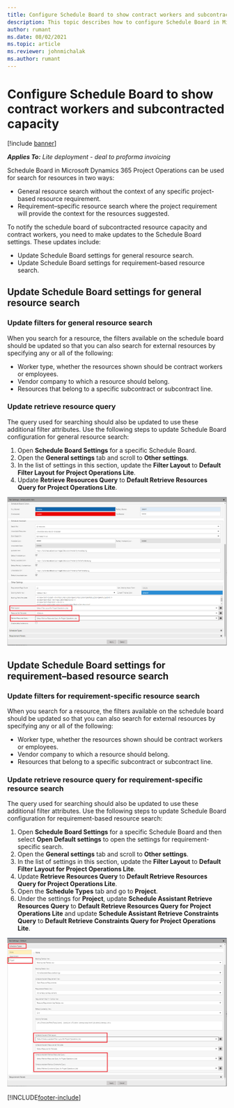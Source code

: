 ```yaml
---
title: Configure Schedule Board to show contract workers and subcontracted capacity 
description: This topic describes how to configure Schedule Board in Microsoft Dynamics 365 Project Operations to show subcontracted resource capacity when staffing project resource requirements.
author: rumant
ms.date: 08/02/2021
ms.topic: article
ms.reviewer: johnmichalak
ms.author: rumant
---
```


# Configure Schedule Board to show contract workers and subcontracted capacity 

[!include [banner](../../includes/dataverse-preview.md)]

_**Applies To:** Lite deployment - deal to proforma invoicing_

Schedule Board in Microsoft Dynamics 365 Project Operations can be used for search for resources in two ways:

- General resource search without the context of any specific project-based resource requirement.
- Requirement–specific resource search where the project requirement will provide the context for the resources suggested.

To notify the schedule board of subcontracted resource capacity and contract workers, you need to make updates to the Schedule Board settings. These updates include: 
- Update Schedule Board settings for general resource search.
- Update Schedule Board settings for requirement–based resource search.

## Update Schedule Board settings for general resource search
### Update filters for general resource search
When you search for a resource, the filters available on the schedule board should be updated so that you can also search for external resources by specifying any or all of the following:
  - Worker type, whether the resources shown should be contract workers or employees.
  - Vendor company to which a resource should belong.
  - Resources that belong to a specific subcontract or subcontract line.
    
### Update retrieve resource query
The query used for searching should also be updated to use these additional filter attributes. Use the following steps to update Schedule Board configuration for general resource search:  
1. Open **Schedule Board Settings** for a specific Schedule Board.
2. Open the **General settings** tab and scroll to **Other settings**.
3. In the list of settings in this section, update the **Filter Layout** to **Default Filter Layout for Project Operations Lite**.
4. Update **Retrieve Resources Query** to **Default Retrieve Resources Query for Project Operations Lite**.

![Update Schedule Board settings for general resource search](../media/BoardSettings.png)  

## Update Schedule Board settings for requirement–based resource search
### Update filters for requirement-specific resource search 
When you search for a resource, the filters available on the schedule board should be updated so that you can also search for external resources by specifying any or all of the following:
 - Worker type, whether the resources shown should be contract workers or employees.
 - Vendor company to which a resource should belong.
 - Resources that belong to a specific subcontract or subcontract line.

### Update retrieve resource query for requirement-specific resource search 
The query used for searching should also be updated to use these additional filter attributes. Use the following steps to update Schedule Board configuration for requirement-based resource search:

1. Open **Schedule Board Settings** for a specific Schedule Board and then select **Open Default settings** to open the settings for requirement-specific search.
2. Open the **General settings** tab and scroll to **Other settings**.
3. In the list of settings in this section, update the **Filter Layout** to **Default Filter Layout for Project Operations Lite**.
4. Update **Retrieve Resources Query** to **Default Retrieve Resources Query for Project Operations Lite**.
5. Open the **Schedule Types** tab and go to **Project**.
6. Under the settings for **Project**, update **Schedule Assistant Retrieve Resources Query** to **Default Retrieve Resources Query for Project Operations Lite** and update **Schedule Assistant Retrieve Constraints Query** to **Default Retrieve Constraints Query for Project Operations Lite**.

![Update Schedule Board settings for requirement–based resource search](../media/SASettings.png)  

[!INCLUDE[footer-include](../../includes/footer-banner.md)]
